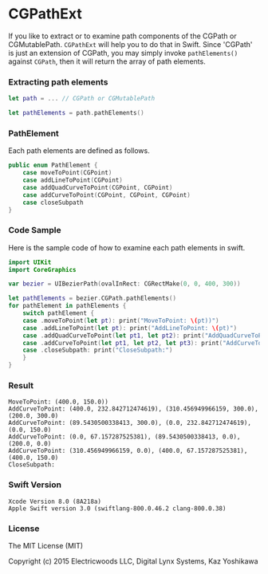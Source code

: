 # CGPathExt

If you like to extract or to examine path components of the CGPath or CGMutablePath.  `CGPathExt` will help you to do that in Swift.  Since 'CGPath' is just an extension of CGPath, you may simply invoke  `pathElements()` against `CGPath`, then it will return the array of path elements.


### Extracting path elements 
```.swift
let path = ... // CGPath or CGMutablePath

let pathElements = path.pathElements()
```

### PathElement 
Each path elements are defined as follows.

```.swift
public enum PathElement {
	case moveToPoint(CGPoint)
	case addLineToPoint(CGPoint)
	case addQuadCurveToPoint(CGPoint, CGPoint)
	case addCurveToPoint(CGPoint, CGPoint, CGPoint)
	case closeSubpath
}
```

### Code Sample

Here is the sample code of how to examine each path elements in swift.

```.swift
import UIKit
import CoreGraphics

var bezier = UIBezierPath(ovalInRect: CGRectMake(0, 0, 400, 300))

let pathElements = bezier.CGPath.pathElements()
for pathElement in pathElements {
	switch pathElement {
	case .moveToPoint(let pt): print("MoveToPoint: \(pt))")
	case .addLineToPoint(let pt): print("AddLineToPoint: \(pt)")
	case .addQuadCurveToPoint(let pt1, let pt2): print("AddQuadCurveToPoint: \(pt1),\(pt2)")
	case .addCurveToPoint(let pt1, let pt2, let pt3): print("AddCurveToPoint: \(pt1), \(pt2), \(pt3)")
	case .closeSubpath: print("CloseSubpath:")
	}
}

```


### Result

```
MoveToPoint: (400.0, 150.0))
AddCurveToPoint: (400.0, 232.842712474619), (310.456949966159, 300.0), (200.0, 300.0)
AddCurveToPoint: (89.5430500338413, 300.0), (0.0, 232.842712474619), (0.0, 150.0)
AddCurveToPoint: (0.0, 67.157287525381), (89.5430500338413, 0.0), (200.0, 0.0)
AddCurveToPoint: (310.456949966159, 0.0), (400.0, 67.157287525381), (400.0, 150.0)
CloseSubpath:
```

### Swift Version

```.log
Xcode Version 8.0 (8A218a)
Apple Swift version 3.0 (swiftlang-800.0.46.2 clang-800.0.38)
```

### License
The MIT License (MIT)

Copyright (c) 2015 Electricwoods LLC, Digital Lynx Systems, Kaz Yoshikawa